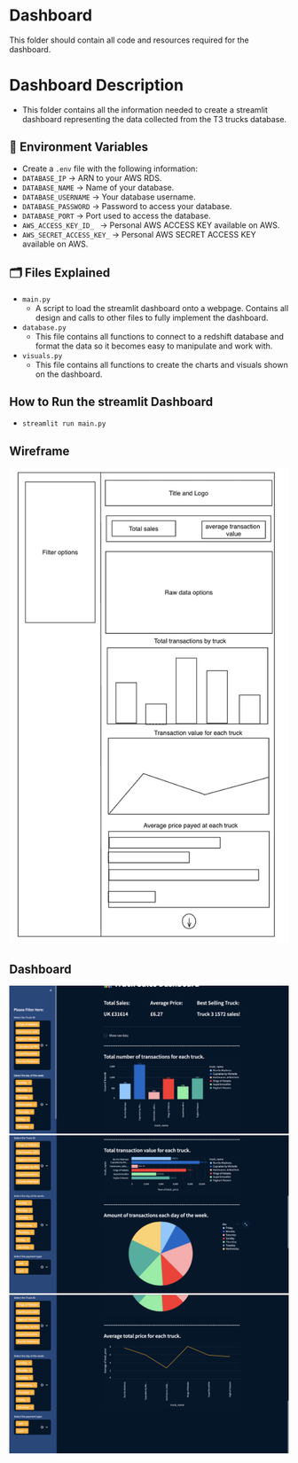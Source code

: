 # Dashboard

This folder should contain all code and resources required for the dashboard.

# Dashboard Description

- This folder contains all the information needed to create a streamlit dashboard representing the data collected from the T3 trucks database.

## 🔐 Environment Variables
- Create a `.env` file with the following information:
- `DATABASE_IP` -> ARN to your AWS RDS.
- `DATABASE_NAME` -> Name of your database.
- `DATABASE_USERNAME` -> Your database username.
- `DATABASE_PASSWORD` -> Password to access your database.
- `DATABASE_PORT` -> Port used to access the database.
- `AWS_ACCESS_KEY_ID_ `  -> Personal AWS ACCESS KEY available on AWS.
- `AWS_SECRET_ACCESS_KEY_` -> Personal AWS SECRET ACCESS KEY available on AWS.

## 🗂️ Files Explained

- `main.py`
    - A script to load the streamlit dashboard onto a webpage. Contains all design and calls to other files to fully implement the dashboard.
- `database.py`
    - This file contains all functions to connect to a redshift database and format the data so it becomes easy to manipulate and work with.
- `visuals.py`
    - This file contains all functions to create the charts and visuals shown on the dashboard.


## How to Run the streamlit Dashboard

- `streamlit run main.py`



## Wireframe

![title](./wireframe.png)



## Dashboard

![title](./dashboard_one.png)
![title](./dashboard_two.png)
![title](./dashboard_three.png)
